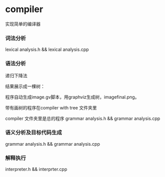 # compiler
实现简单的编译器
### 词法分析
lexical analysis.h && lexical analysis.cpp
### 语法分析
递归下降法

结果展示成一棵树：

程序自动生成image.gv脚本，用graphviz生成树，imagefinal.png。

带有画树的程序在compiler with tree 文件夹里

compiler 文件夹里是总的程序
grammar analysis.h && grammar analysis.cpp
### 语义分析及目标代码生成
grammar analysis.h && grammar analysis.cpp
### 解释执行
interpreter.h && interprter.cpp

